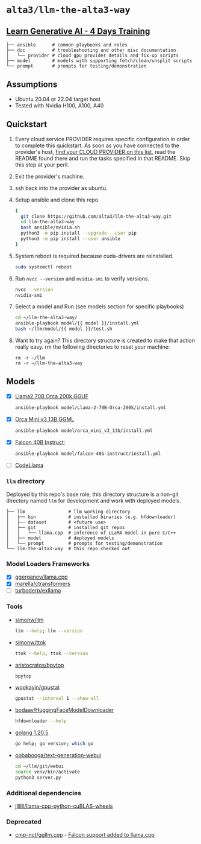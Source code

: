 # `alta3/llm-the-alta3-way`

## [Learn Generative AI - 4 Days Training](https://alta3.com/overview-opensource-ai)

```
├── ansible      # common playbooks and roles
├── doc          # troubleshooting and other misc documentation
│   └── provider # cloud gpu provider details and fix-up scripts
├── model        # models with supporting fetch/clean/unsplit scripts
└── prompt       # prompts for testing/demonstration
```

## Assumptions

- Ubuntu 20.04 or 22.04 target host
- Tested with Nvidia H100, A100, A40

## Quickstart

1. Every cloud service PROVIDER requires specific configuration in order to complete this quickstart. As soon as you have connected to the provider's host, [find your CLOUD PROVIDER on this list](doc/provider/README.md), read the README found there and run the tasks specified in that README. Skip this step at your peril.

0. Exit the provider's machine.

0. ssh back into the provider as ubuntu.

0. Setup ansible and clone this repo

   ```bash
   {
     git clone https://github.com/alta3/llm-the-alta3-way.git
     cd llm-the-alta3-way
     bash ansible/nvidia.sh
     python3 -m pip install --upgrade --user pip
     python3 -m pip install --user ansible
   }
   ```

0. System reboot is required because cuda-drivers are reinstalled.

   ```bash
   sudo systemctl reboot
   ```

0. Run `nvcc --version` and `nvidia-smi` to verify versions.

   ```bash
   nvcc --version
   nvidia-smi
   ```

0. Select a model and Run (see models section for specific playbooks)

   ```bash
   cd ~/llm-the-alta3-way/
   ansible-playbook model/{{ model }}/install.yml
   bash ~/llm/model/{{ model }}/test.sh
   ```

0. Want to try again?  This directory structure is created to make that action really easy. rm the following directories to reset your machine:

    ```
    rm -r ~/llm
    rm -r ~/llm-the-alta3-way
    ```

## Models

- [x] [Llama2 70B Orca 200k GGUF](https://huggingface.co/TheBloke/Llama-2-70B-Orca-200k-GGUF)
   ```bash
   ansible-playbook model/Llama-2-70B-Orca-200k/install.yml
   ```

- [x] [Orca Mini v3 13B GGML](https://huggingface.co/TheBloke/orca_mini_v3_13b-GGML)
   ```bash
   ansible-playbook model/orca_mini_v3_13b/install.yml
   ```

- [x] [Falcon 40B Instruct](https://huggingface.co/tiiuae/falcon-40b-instruct): 
   ```bash
   ansible-playbook model/falcon-40b-instruct/install.yml
   ```

- [ ] [CodeLlama](https://github.com/facebookresearch/codellama)

### `llm` directory

Deployed by this repo's base role, this directory structure is a non-git directory named `llm` for development and work with deployed models.

```
├── llm                # llm working directory
│   ├── bin            # installed binaries (e.g. hfdownloader)
│   ├── dataset        # <future use>
│   ├── git            # installed git repos
│   │   └── llama.cpp  # inference of LLaMA model in pure C/C++
│   ├── model          # deployed models
│   └── prompt         # prompts for testing/demonstration      
└── llm-the-alta3-way  # this repo checked out
```


### Model Loaders Frameworks

- [x] [ggerganov/llama.cpp](https://github.com/ggerganov/llama.cpp)
- [x] [marella/ctransformers](https://github.com/marella/ctransformers)
- [ ] [turboderp/exllama](https://github.com/turboderp/exllama)

### Tools

- [simonw/llm](https://github.com/simonw/llm) 
   ```bash
   llm --help; llm --version
   ```
- [simonw/ttok](https://github.com/simonw/ttok) 
   ```bash
   ttok --help; ttok --version
   ```
- [aristocratos/bpytop](https://github.com/aristocratos/bpytop)
   ```bash
   bpytop
   ```
- [wookayin/gpustat](https://github.com/wookayin/gpustat)
   ```bash
   gpustat --interval 1 --show-all
   ```
- [bodaay/HuggingFaceModelDownloader](https://github.com/bodaay/HuggingFaceModelDownloader)
   ```bash
   hfdownloader --help
   ```
- [golang 1.20.5](https://go.dev/)
   ```bash
   go help; go version; which go
   ```
- [oobabooga/text-generation-webui](https://github.com/oobabooga/text-generation-webui)
   ```bash
   cd ~/llm/git/webui
   source venv/bin/activate
   python3 server.py
   ```

### Additional dependencies

- [jllllll/llama-cpp-python-cuBLAS-wheels](https://github.com/jllllll/llama-cpp-python-cuBLAS-wheels)

### Deprecated

- [cmp-nct/ggllm.cpp](https://github.com/cmp-nct/ggllm.cpp) - [Falcon support added to llama.cpp](https://github.com/ggerganov/llama.cpp/issues/1602)
